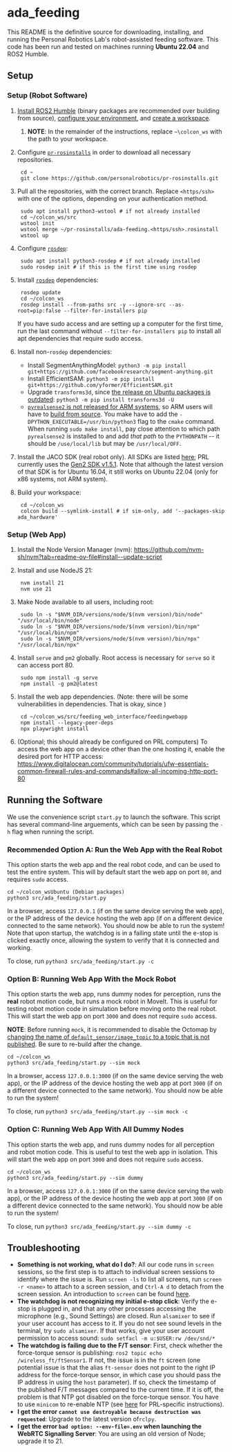 # ada_feeding

This README is the definitive source for downloading, installing, and running the Personal Robotics Lab's robot-assisted feeding software. This code has been run and tested on machines running **Ubuntu 22.04** and ROS2 Humble.

## Setup

### Setup (Robot Software)

1. [Install ROS2 Humble](https://docs.ros.org/en/humble/Installation.html) (binary packages are recommended over building from source), [configure your environment](https://docs.ros.org/en/humble/Tutorials/Beginner-CLI-Tools/Configuring-ROS2-Environment.html), and [create a workspace](https://docs.ros.org/en/humble/Tutorials/Beginner-Client-Libraries/Creating-A-Workspace/Creating-A-Workspace.html#).
    1. **NOTE**: In the remainder of the instructions, replace `~\colcon_ws` with the path to your workspace.
2. Configure [`pr-rosinstalls`](https://github.com/personalrobotics/pr-rosinstalls) in order to download all necessary repositories.

        cd ~
        git clone https://github.com/personalrobotics/pr-rosinstalls.git

3. Pull all the repositories, with the correct branch. Replace `<https/ssh>` with one of the options, depending on your authentication method.

        sudo apt install python3-wstool # if not already installed
        cd ~/colcon_ws/src
        wstool init
        wstool merge ~/pr-rosinstalls/ada-feeding.<https/ssh>.rosinstall
        wstool up

4. Configure [`rosdep`](https://docs.ros.org/en/humble/Tutorials/Intermediate/Rosdep.html):

        sudo apt install python3-rosdep # if not already installed
        sudo rosdep init # if this is the first time using rosdep

5. Install [`rosdep`](https://docs.ros.org/en/humble/Tutorials/Intermediate/Rosdep.html) dependencies:

        rosdep update
        cd ~/colcon_ws
        rosdep install --from-paths src -y --ignore-src --as-root=pip:false --filter-for-installers pip

   If you have sudo access and are setting up a computer for the first time, run the last command without `--filter-for-installers pip` to install all apt dependencies that require sudo access.

7. Install non-`rosdep` dependencies:
    - Install SegmentAnythingModel: `python3 -m pip install git+https://github.com/facebookresearch/segment-anything.git`
    - Install EfficientSAM: `python3 -m pip install git+https://github.com/yformer/EfficientSAM.git`
    - Upgrade `transforms3d`, since [the release on Ubuntu packages is outdated](https://github.com/matthew-brett/transforms3d/issues/65): `python3 -m pip install transforms3d -U`
    - [`pyrealsense2` is not released for ARM systems](https://github.com/IntelRealSense/librealsense/issues/6449#issuecomment-650784066), so ARM users will have to [build from source](https://github.com/IntelRealSense/librealsense/blob/master/wrappers/python/readme.md#building-from-source). You make have to add the `-DPYTHON_EXECUTABLE=/usr/bin/python3` flag to the `cmake` command. When running `sudo make install`, pay close attention to which path `pyrealsense2` is installed to and add *that path* to the `PYTHONPATH` -- it should be `/use/local/lib` but may be `/usr/local/OFF`.
8. Install the JACO SDK (real robot only). All SDKs are listed [here](https://www.kinovarobotics.com/resources?r=79301&s); PRL currently uses the [Gen2 SDK v1.5.1](https://drive.google.com/file/d/1UEQAow0XLcVcPCeQfHK9ERBihOCclkJ9/view). Note that although the latest version of that SDK is for Ubuntu 16.04, it still works on Ubuntu 22.04 (only for x86 systems, not ARM system).
9. Build your workspace:

        cd ~/colcon_ws
        colcon build --symlink-install # if sim-only, add '--packages-skip ada_hardware'

### Setup (Web App)

1. Install the Node Version Manager (nvm): https://github.com/nvm-sh/nvm?tab=readme-ov-file#install--update-script
2. Install and use NodeJS 21:

        nvm install 21
        nvm use 21

3. Make Node available to all users, including root:

        sudo ln -s "$NVM_DIR/versions/node/$(nvm version)/bin/node" "/usr/local/bin/node"
        sudo ln -s "$NVM_DIR/versions/node/$(nvm version)/bin/npm" "/usr/local/bin/npm"
        sudo ln -s "$NVM_DIR/versions/node/$(nvm version)/bin/npx" "/usr/local/bin/npx"

4. Install `serve` and `pm2` globally. Root access is necessary for `serve` so it can access port 80.

        sudo npm install -g serve
        npm install -g pm2@latest

5. Install the web app dependencies. (Note: there will be some vulnerabilities in dependencies. That is okay, since )

        cd ~/colcon_ws/src/feeding_web_interface/feedingwebapp
        npm install --legacy-peer-deps
        npx playwright install

6. (Optional; this should already be configured on PRL computers) To access the web app on a device other than the one hosting it, enable the desired port for HTTP access: https://www.digitalocean.com/community/tutorials/ufw-essentials-common-firewall-rules-and-commands#allow-all-incoming-http-port-80


## Running the Software

We use the convenience script `start.py` to launch the software. This script has several command-line arguements, which can be seen by passing the `-h` flag when running the script.

### **Recommended** Option A: Run the Web App with the Real Robot

This option starts the web app and the real robot code, and can be used to test the entire system. This will by default start the web app on port `80`, and requires `sudo` access.

```
cd ~/colcon_wsUbuntu (Debian packages)
python3 src/ada_feeding/start.py
```

In a browser, access `127.0.0.1` (if on the same device serving the web app), or the IP address of the device hosting the web app (if on a different device connected to the same network). You should now be able to run the system! Note that upon startup, the watchdog is in a failing state until the e-stop is clicked exactly once, allowing the system to verify that it is connected and working.

To close, run `python3 src/ada_feeding/start.py -c`


### Option B: Running Web App With the Mock Robot

This option starts the web app, runs dummy nodes for perception, runs the **real** robot motion code, but runs a mock robot in MoveIt. This is useful for testing robot motion code in simulation before moving onto the real robot. This will start the web app on port `3000` and does not require `sudo` access.

**NOTE**: Before running `mock`, it is recommended to disable the Octomap by [changing the name of `default_sensor/image_topic` to a topic that is not published](https://github.com/personalrobotics/ada_ros2/blob/e5256bfc89c358cb71699c6be95e78bf846eed63/ada_moveit/config/sensors_3d.yaml#L7). Be sure to re-build after the change.

```
cd ~/colcon_ws
python3 src/ada_feeding/start.py --sim mock
```

In a browser, access `127.0.0.1:3000` (if on the same device serving the web app), or the IP address of the device hosting the web app at port `3000` (if on a different device connected to the same network). You should now be able to run the system!

To close, run `python3 src/ada_feeding/start.py --sim mock -c`

### Option C: Running Web App With All Dummy Nodes

This option starts the web app, and runs dummy nodes for all perception and robot motion code. This is useful to test the web app in isolation. This will start the web app on port `3000` and does not require `sudo` access.

```
cd ~/colcon_ws
python3 src/ada_feeding/start.py --sim dummy
```

In a browser, access `127.0.0.1:3000` (if on the same device serving the web app), or the IP address of the device hosting the web app at port `3000` (if on a different device connected to the same network). You should now be able to run the system!

To close, run `python3 src/ada_feeding/start.py --sim dummy -c`

## Troubleshooting

- **Something is not working, what do I do?**: All our code runs in `screen` sessions, so the first step is to attach to individual screen sessions to identify where the issue is. Run `screen -ls` to list all screens, run `screen -r <name>` to attach to a screen session, and `Ctrl-A d` to detach from the screen session. An introduction to `screen` can be found [here](https://astrobiomike.github.io/unix/screen-intro).
- **The watchdog is not recognizing my initial e-stop click**: Verify the e-stop is plugged in, and that any other processes accessing the microphone (e.g., Sound Settings) are closed. Run `alsamixer` to see if your user account has access to it. If you do not see sound levels in the terminal, try `sudo alsamixer`. If that works, give your user account permission to access sound: `sudo setfacl -m u:$USER:rw /dev/snd/*`
- **The watchdog is failing due to the F/T sensor**: First, check whether the force-torque sensor is publishing: `ros2 topic echo /wireless_ft/ftSensor1`. If not, the issue is in the `ft` screen (one potential issue is that the alias `ft-sensor` does not point to the right IP address for the force-torque sensor, in which case you should pass the IP address in using the `host` parameter). If so, check the timestamp of the published F/T messages compared to the current time. If it is off, the problem is that NTP got disabled on the force-torque sensor. You have to use `minicom` to re-enable NTP (see [here](https://github.com/personalrobotics/pr_docs/wiki/ADA) for PRL-specific instructions). 
- **I get the error `cannot use destroyable because destruction was requested`**: Upgrade to the latest version of`rclpy`.
- **I get the error `bad option: --env-file=.env` when launching the WebRTC Signalling Server**: You are using an old version of Node; upgrade it to 21.
